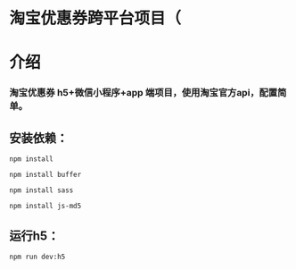 # 淘宝优惠券跨平台项目（
# 介绍
### 淘宝优惠券 h5+微信小程序+app 端项目，使用淘宝官方api，配置简单。
## 安装依赖：
```
npm install
```
```
npm install buffer
```
```
npm install sass
```
```
npm install js-md5
```
## 运行h5：
```
npm run dev:h5
```